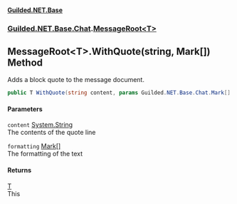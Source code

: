 #### [Guilded.NET.Base](Guilded_NET_Base.md 'Guilded.NET.Base')
### [Guilded.NET.Base.Chat](Guilded_NET_Base.md#Guilded_NET_Base_Chat 'Guilded.NET.Base.Chat').[MessageRoot&lt;T&gt;](MessageRoot_T_.md 'Guilded.NET.Base.Chat.MessageRoot&lt;T&gt;')
## MessageRoot&lt;T&gt;.WithQuote(string, Mark[]) Method
Adds a block quote to the message document.  
```csharp
public T WithQuote(string content, params Guilded.NET.Base.Chat.Mark[] formatting);
```
#### Parameters
<a name='Guilded_NET_Base_Chat_MessageRoot_T__WithQuote(string_Guilded_NET_Base_Chat_Mark__)_content'></a>
`content` [System.String](https://docs.microsoft.com/en-us/dotnet/api/System.String 'System.String')  
The contents of the quote line
  
<a name='Guilded_NET_Base_Chat_MessageRoot_T__WithQuote(string_Guilded_NET_Base_Chat_Mark__)_formatting'></a>
`formatting` [Mark](Mark.md 'Guilded.NET.Base.Chat.Mark')[[]](https://docs.microsoft.com/en-us/dotnet/api/System.Array 'System.Array')  
The formatting of the text
  
#### Returns
[T](MessageRoot_T_.md#Guilded_NET_Base_Chat_MessageRoot_T__T 'Guilded.NET.Base.Chat.MessageRoot&lt;T&gt;.T')  
This
